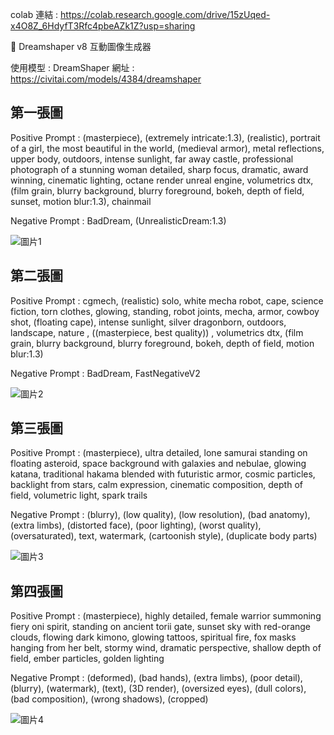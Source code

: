 colab 連結 : https://colab.research.google.com/drive/15zUqed-x4O8Z_6HdyfT3Rfc4pbeAZk1Z?usp=sharing

🎨 Dreamshaper v8 互動圖像生成器

使用模型 : DreamShaper
網址 : https://civitai.com/models/4384/dreamshaper


## 第一張圖
Positive Prompt : 
(masterpiece), (extremely intricate:1.3), (realistic), portrait of a girl, the most beautiful in the world, (medieval armor), metal reflections, upper body, outdoors, intense sunlight, far away castle, professional photograph of a stunning woman detailed, sharp focus, dramatic, award winning, cinematic lighting, octane render  unreal engine,  volumetrics dtx, (film grain, blurry background, blurry foreground, bokeh, depth of field, sunset, motion blur:1.3), chainmail

Negative Prompt : 
BadDream, (UnrealisticDream:1.3)

![圖片1](1.jpg)


## 第二張圖
Positive Prompt : 
cgmech, (realistic)
solo, white mecha robot, cape, science fiction, torn clothes, glowing, standing, robot joints, mecha, armor, cowboy shot, (floating cape), intense sunlight, silver dragonborn, outdoors, landscape, nature
, ((masterpiece, best quality))
, volumetrics dtx, (film grain, blurry background, blurry foreground, bokeh, depth of field, motion blur:1.3)

Negative Prompt : 
BadDream, FastNegativeV2

![圖片2](2.jpg)


## 第三張圖
Positive Prompt : 
(masterpiece), ultra detailed, lone samurai standing on floating asteroid, space background with galaxies and nebulae, glowing katana, traditional hakama blended with futuristic armor, cosmic particles, backlight from stars, calm expression, cinematic composition, depth of field, volumetric light, spark trails

Negative Prompt : 
(blurry), (low quality), (low resolution), (bad anatomy), (extra limbs), (distorted face), (poor lighting), (worst quality), (oversaturated), text, watermark, (cartoonish style), (duplicate body parts)

![圖片3](3.jpg)


## 第四張圖
Positive Prompt : 
(masterpiece), highly detailed, female warrior summoning fiery oni spirit, standing on ancient torii gate, sunset sky with red-orange clouds, flowing dark kimono, glowing tattoos, spiritual fire, fox masks hanging from her belt, stormy wind, dramatic perspective, shallow depth of field, ember particles, golden lighting

Negative Prompt : 
(deformed), (bad hands), (extra limbs), (poor detail), (blurry), (watermark), (text), (3D render), (oversized eyes), (dull colors), (bad composition), (wrong shadows), (cropped)

![圖片4](4.jpg)
